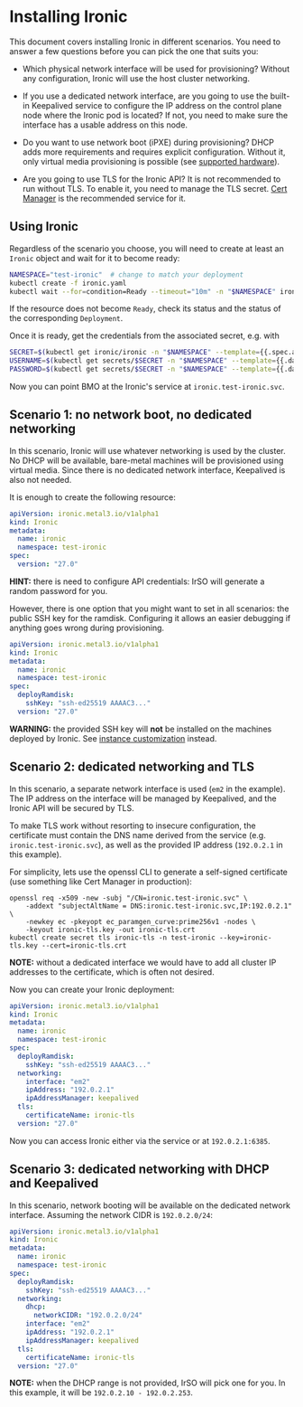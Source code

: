 # Installing Ironic

This document covers installing Ironic in different scenarios. You need to
answer a few questions before you can pick the one that suits you:

- Which physical network interface will be used for provisioning? Without any
  configuration, Ironic will use the host cluster networking.

- If you use a dedicated network interface, are you going to use the built-in
  Keepalived service to configure the IP address on the control plane node
  where the Ironic pod is located? If not, you need to make sure the interface
  has a usable address on this node.

- Do you want to use network boot (iPXE) during provisioning? DHCP adds more
  requirements and requires explicit configuration. Without it, only virtual
  media provisioning is possible (see [supported
  hardware](../bmo/supported_hardware.md)).

- Are you going to use TLS for the Ironic API? It is not recommended to run
  without TLS. To enable it, you need to manage the TLS secret. [Cert
  Manager](https://cert-manager.io/) is the recommended service for it.

## Using Ironic

Regardless of the scenario you choose, you will need to create at least an
`Ironic` object and wait for it to become ready:

```bash
NAMESPACE="test-ironic"  # change to match your deployment
kubectl create -f ironic.yaml
kubectl wait --for=condition=Ready --timeout="10m" -n "$NAMESPACE" ironic/ironic
```

If the resource does not become `Ready`, check its status and the status of the
corresponding `Deployment`.

Once it is ready, get the credentials from the associated secret, e.g. with

```bash
SECRET=$(kubectl get ironic/ironic -n "$NAMESPACE" --template={{.spec.apiCredentialsName}})
USERNAME=$(kubectl get secrets/$SECRET -n "$NAMESPACE" --template={{.data.username}} | base64 -d)
PASSWORD=$(kubectl get secrets/$SECRET -n "$NAMESPACE" --template={{.data.password}} | base64 -d)
```

Now you can point BMO at the Ironic's service at `ironic.test-ironic.svc`.

## Scenario 1: no network boot, no dedicated networking

In this scenario, Ironic will use whatever networking is used by the cluster.
No DHCP will be available, bare-metal machines will be provisioned using
virtual media. Since there is no dedicated network interface, Keepalived is
also not needed.

It is enough to create the following resource:

```yaml
apiVersion: ironic.metal3.io/v1alpha1
kind: Ironic
metadata:
  name: ironic
  namespace: test-ironic
spec:
  version: "27.0"
```

**HINT:** there is need to configure API credentials: IrSO will generate a
random password for you.

However, there is one option that you might want to set in all scenarios: the
public SSH key for the ramdisk. Configuring it allows an easier debugging if
anything goes wrong during provisioning.

```yaml
apiVersion: ironic.metal3.io/v1alpha1
kind: Ironic
metadata:
  name: ironic
  namespace: test-ironic
spec:
  deployRamdisk:
    sshKey: "ssh-ed25519 AAAAC3..."
  version: "27.0"
```

**WARNING:** the provided SSH key will **not** be installed on the machines
deployed by Ironic. See [instance
customization](../bmo/instance_customization.md) instead.

## Scenario 2: dedicated networking and TLS

In this scenario, a separate network interface is used (`em2` in the example).
The IP address on the interface will be managed by Keepalived, and the Ironic
API will be secured by TLS.

To make TLS work without resorting to insecure configuration, the certificate
must contain the DNS name derived from the service (e.g.
`ironic.test-ironic.svc`), as well as the provided IP address (`192.0.2.1` in
this example).

For simplicity, lets use the openssl CLI to generate a self-signed certificate
(use something like Cert Manager in production):

```console
openssl req -x509 -new -subj "/CN=ironic.test-ironic.svc" \
    -addext "subjectAltName = DNS:ironic.test-ironic.svc,IP:192.0.2.1" \
    -newkey ec -pkeyopt ec_paramgen_curve:prime256v1 -nodes \
    -keyout ironic-tls.key -out ironic-tls.crt
kubectl create secret tls ironic-tls -n test-ironic --key=ironic-tls.key --cert=ironic-tls.crt
```

**NOTE:** without a dedicated interface we would have to add all cluster IP
addresses to the certificate, which is often not desired.

Now you can create your Ironic deployment:

```yaml
apiVersion: ironic.metal3.io/v1alpha1
kind: Ironic
metadata:
  name: ironic
  namespace: test-ironic
spec:
  deployRamdisk:
    sshKey: "ssh-ed25519 AAAAC3..."
  networking:
    interface: "em2"
    ipAddress: "192.0.2.1"
    ipAddressManager: keepalived
  tls:
    certificateName: ironic-tls
  version: "27.0"
```

Now you can access Ironic either via the service or at `192.0.2.1:6385`.

## Scenario 3: dedicated networking with DHCP and Keepalived

In this scenario, network booting will be available on the dedicated network
interface. Assuming the network CIDR is `192.0.2.0/24`:

```yaml
apiVersion: ironic.metal3.io/v1alpha1
kind: Ironic
metadata:
  name: ironic
  namespace: test-ironic
spec:
  deployRamdisk:
    sshKey: "ssh-ed25519 AAAAC3..."
  networking:
    dhcp:
      networkCIDR: "192.0.2.0/24"
    interface: "em2"
    ipAddress: "192.0.2.1"
    ipAddressManager: keepalived
  tls:
    certificateName: ironic-tls
  version: "27.0"
```

**NOTE:** when the DHCP range is not provided, IrSO will pick one for you. In
this example, it will be `192.0.2.10 - 192.0.2.253`.

